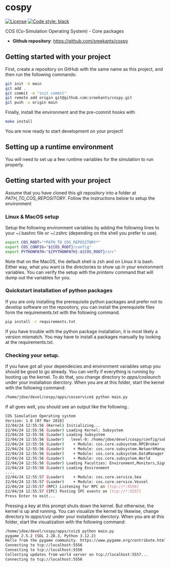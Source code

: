 # cospy

[![License](https://img.shields.io/badge/license-Apache%202.0-blue)](https://opensource.org/license/apache-2-0) [![Code style: black](https://img.shields.io/badge/code%20style-black-000000.svg)](https://github.com/psf/black)



COS (Co-Simulation Operating System) - Core packages

- **Github repository**: <https://github.com/sreekants/cospy>

## Getting started with your project

First, create a repository on GitHub with the same name as this project, and then run the following commands:

```bash
git init -b main
git add .
git commit -m "init commit"
git remote add origin git@github.com:sreekants/cospy.git
git push -u origin main
```

Finally, install the environment and the pre-commit hooks with

```bash
make install
```

You are now ready to start development on your project!



## Setting up a runtime environment
You will need to set up a few runtime variables for the simulation to run properly.

## Getting started with your project

Assume that you have cloned this git repository into a folder at *PATH_TO_COS_REPOSITORY*. Follow the instructions below to setup the environment

### Linux & MacOS setup
Setup the following environment variables by adding the following lines to your ~/.bashrc file or ~/.zshrc (depending on the shell you prefer to use). 

```bash
export COS_ROOT="*PATH_TO_COS_REPOSITORY*"
export COS_CONFIG="${COS_ROOT}/config"
export PYTHONPATH="${PYTHONPATH}:${COS_ROOT}/src"
```

Note that on the MacOS, the default shell is zsh and on Linux it is bash. Either way, what you want is the directories to show up in your environment variables. You can verify the setup with the *printenv* command that will dump out the variables for you.  

### Quickstart installation of python packages
If you are only installing the prerequisite python packages and prefer not to develop software on the repository, you can install the prerequisite files form the requirements.txt with the following command. 

```bash
pip install -r requirements.txt
```

If you have trouble with the python package installation, it is most likely a version mismatch. You may have to install a packages manually by looking at the requirements.txt.

### Checking your setup.
If you have got all your dependeicies and environment variables setup you should be good to go already. You can verify if everything is running by booting up the kernel. To do that, you change directory to *apps/coslaunch* under your installation dierctory. When you are at this folder, start the kernel with the following command:

```bash
/home/jdoe/devel/cospy/apps/cosservice$ python main.py
```

If all goes well, you should see an output like the following..

```bash
COS Simulation Operating system
Version: 1.0 [07 Mar 2018]
22/04/24 12:55:56 (Kernel) Initializing...
22/04/24 12:55:56 (Loader) Loading Kernel: Subsystem
22/04/24 12:55:56 (Loader) Loading Subsystem
22/04/24 12:55:56 (Loader)   level-0: /home/jdoe/devel/cospy/config/subsystem.yaml.
22/04/24 12:55:56 (Loader)    + Module: cos.core.subsystem.RPCBroker 
22/04/24 12:55:56 (Loader)    + Module: cos.core.subsystem.NetworkManager 
22/04/24 12:55:56 (Loader)    + Module: cos.core.subsystem.DataManager 
22/04/24 12:55:56 (Loader)    + Module: cos.core.subsystem.World 
22/04/24 12:55:56 (Loader) Loading Faculties: Environment,Monitors,Signals,Actors,Rules
22/04/24 12:55:56 (Loader) Loading Environment
....
22/04/24 12:55:57 (Loader)    + Module: cos.core.service.Sea 
22/04/24 12:55:57 (Loader)    + Module: cos.core.service.Vessel 
22/04/24 12:55:57 (RPC) Listening for RPC on [tcp://*:5556]
22/04/24 12:55:57 (IPC) Posting IPC events on [tcp://*:5557]
Press Enter to exit...
```

Pressing a key at this prompt shuts down the kernel. But otherwise, the kernel is up and running. You can visualize the kernel by likewise, change directory to *apps/cviz* under your installation dierctory. When you are at this folder, start the visualization with the following command:


```bash
/home/jdoe/devel/cospy/apps/cviz$ python main.py
pygame 2.5.2 (SDL 2.28.3, Python 3.12.2)
Hello from the pygame community. https://www.pygame.org/contribute.html
Connecting to tcp://localhost:5556
Connecting to tcp://localhost:5556
Collecting updates from world server on tcp://localhost:5557...
Connecting to tcp://localhost:5556
```
